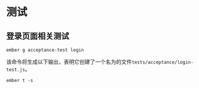 # 测试

## 登录页面相关测试

```创建测试
ember g acceptance-test login
```

该命令将生成以下输出，表明它创建了一个名为的文件`tests/acceptance/login-test.js`。

```
ember t -s
```
